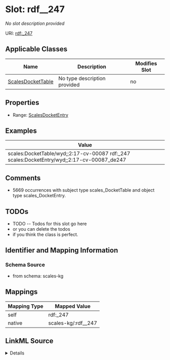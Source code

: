 

# Slot: rdf__247


_No slot description provided_





URI: [rdf:_247](http://www.w3.org/1999/02/22-rdf-syntax-ns#_247)



<!-- no inheritance hierarchy -->





## Applicable Classes

| Name | Description | Modifies Slot |
| --- | --- | --- |
| [ScalesDocketTable](../classes/ScalesDocketTable.md) | No type description provided |  no  |







## Properties

* Range: [ScalesDocketEntry](../classes/ScalesDocketEntry.md)






## Examples

| Value |
| --- |
| scales:DocketTable/wyd;;2:17-cv-00087 rdf:_247 scales:DocketEntry/wyd;;2:17-cv-00087_de247 |

## Comments

* 5669 occurrences with subject type scales_DocketTable and object type scales_DocketEntry.

## TODOs

* TODO -- Todos for this slot go here
* or you can delete the todos
* if you think the class is perfect.

## Identifier and Mapping Information







### Schema Source


* from schema: scales-kg




## Mappings

| Mapping Type | Mapped Value |
| ---  | ---  |
| self | rdf:_247 |
| native | scales-kg/:rdf__247 |




## LinkML Source

<details>
```yaml
name: rdf__247
description: No slot description provided
todos:
- TODO -- Todos for this slot go here
- or you can delete the todos
- if you think the class is perfect.
comments:
- 5669 occurrences with subject type scales_DocketTable and object type scales_DocketEntry.
examples:
- value: scales:DocketTable/wyd;;2:17-cv-00087 rdf:_247 scales:DocketEntry/wyd;;2:17-cv-00087_de247
from_schema: scales-kg
rank: 1000
slot_uri: rdf:_247
alias: rdf__247
domain_of:
- scales_DocketTable
range: scales_DocketEntry

```
</details>